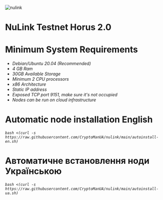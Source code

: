 ![nulink](https://github.com/CryptoManUA/nulink/assets/143862878/344b1023-afa7-49ff-a559-b932673d3b9f)


# NuLink Testnet Horus 2.0

<h1>Minimum System Requirements<h6>

 - Debian/Ubuntu 20.04 (Recommended)
 - 4 GB Ram
 - 30GB Available Storage
 - Minimum 2 CPU processors
 - x86 Architecture
 - Static IP address
 - Exposed TCP port 9151, make sure it's not occupied
 - Nodes can be run on cloud infrastructure


<h1>Automatic node installation English<h6>

```
bash <(curl -s https://raw.githubusercontent.com/CryptoManUA/nulink/main/autoinstall-en.sh)
```
<h1>Автоматичне встановлення ноди Українською<h6>

```
bash <(curl -s https://raw.githubusercontent.com/CryptoManUA/nulink/main/autoinstall-ua.sh)
```

